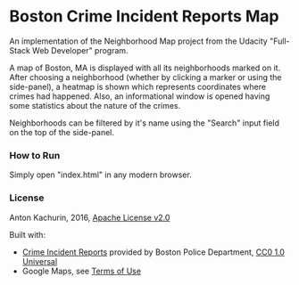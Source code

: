 # Boston Crime Incident Reports Map
An implementation of the Neighborhood Map project from the Udacity
"Full-Stack Web Developer" program.

A map of Boston, MA is displayed with all its neighborhoods marked on it.
After choosing a neighborhood (whether by clicking a marker or using the
side-panel), a heatmap is shown which represents coordinates where crimes
had happened. Also, an informational window is opened having some statistics
about the nature of the crimes.

Neighborhoods can be filtered by it's name using the "Search" input field on
the top of the side-panel.

### How to Run
Simply open "index.html" in any modern browser.

### License
Anton Kachurin, 2016, [Apache License v2.0](http://www.apache.org/licenses/LICENSE-2.0)

Built with:

- [Crime Incident Reports](https://data.cityofboston.gov/Public-Safety/Crime-Incident-Reports-July-2012-August-2015-Sourc/7cdf-6fgx)
provided by Boston Police Department,
[CC0 1.0 Universal](https://creativecommons.org/publicdomain/zero/1.0/legalcode)
- Google Maps, see [Terms of Use](https://www.google.com/intl/en-US_US/help/terms_maps.html)
